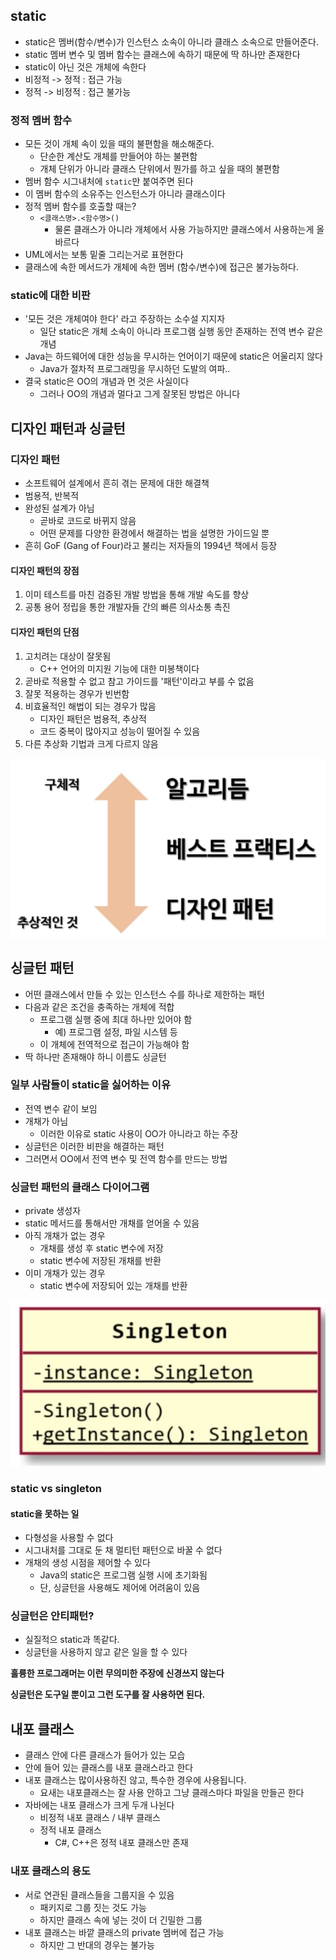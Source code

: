 ## static

- static은 멤버(함수/변수)가 인스턴스 소속이 아니라 클래스 소속으로 만들어준다.
- static 멤버 변수 및 멤버 함수는 클래스에 속하기 때문에 딱 하나만 존재한다
- static이 아닌 것은 개체에 속한다
- 비정적 -> 정적 : 접근 가능
- 정적 -> 비정적 : 접근 불가능

### 정적 멤버 함수

- 모든 것이 개체 속이 있을 때의 불편함을 해소해준다.
  - 단순한 계산도 개체를 만들어야 하는 불편함
  - 개체 단위가 아니라 클래스 단위에서 뭔가를 하고 싶을 때의 불편함
- 멤버 함수 시그내처에 `static`만 붙여주면 된다
- 이 멤버 함수의 소유주는 인스턴스가 아니라 클래스이다
- 정적 멤버 함수를 호출할 때는?
  - `<클래스명>.<함수명>()`
    - 물론 클래스가 아니라 개체에서 사용 가능하지만 클래스에서 사용하는게 올바르다
- UML에서는 보통 밑줄 그리는거로 표현한다
- 클래스에 속한 메서드가 개체에 속한 멤버 (함수/변수)에 접근은 불가능하다.



### static에 대한 비판

- '모든 것은 개체여야 한다' 라고 주장하는 소수설 지지자
  - 일단 static은 개체 소속이 아니라 프로그램 실행 동안 존재하는 전역 변수 같은 개념
- Java는 하드웨어에 대한 성능을 무시하는 언어이기 때문에 static은 어울리지 않다
  - Java가 절차적 프로그래밍을 무시하던 도발의 여파..
- 결국 static은 OO의 개념과 먼 것은 사실이다
  - 그러나 OO의 개념과 멀다고 그게 잘못된 방법은 아니다



## 디자인 패턴과 싱글턴

### 디자인 패턴

- 소프트웨어 설계에서 흔히 겪는 문제에 대한 해결책
- 범용적, 반복적
- 완성된 설계가 아님
  - 곧바로 코드로 바뀌지 않음
  - 어떤 문제를 다양한 환경에서 해결하는 법을 설명한 가이드일 뿐
- 흔히 GoF (Gang of Four)라고 불리는 저자들의 1994년 책에서 등장

#### 디자인 패턴의 장점

1. 이미 테스트를 마친 검증된 개발 방법을 통해 개발 속도를 향상
2. 공통 용어 정립을 통한 개발자들 간의 빠른 의사소통 촉진

#### 디자인 패턴의 단점

1. 고치려는 대상이 잘못됨
   - C++ 언어의 미지원 기능에 대한 미봉책이다
2. 곧바로 적용할 수 없고 참고 가이드를 '패턴'이라고 부를 수 없음
3. 잘못 적용하는 경우가 빈번함
4. 비효율적인 해법이 되는 경우가 많음
   - 디자인 패턴은 범용적, 추상적
   - 코드 중복이 많아지고 성능이 떨어질 수 있음
5. 다른 추상화 기법과 크게 다르지 않음

![디자인패턴](./images/05_1.png)



## 싱글턴 패턴

- 어떤 클래스에서 만들 수 있는 인스턴스 수를 하나로 제한하는 패턴
- 다음과 같은 조건을 충족하는 개체에 적합
  - 프로그램 실행 중에 최대 하나만 있어야 함
    - 예) 프로그램 설정, 파일 시스템 등
  - 이 개체에 전역적으로 접근이 가능해야 함
- 딱 하나만 존재해야 하니 이름도 싱글턴

### 일부 사람들이 static을 싫어하는 이유

- 전역 변수 같이 보임
- 개채가 아님
  - 이러한 이유로 static 사용이 OO가 아니라고 하는 주장
- 싱글턴은 이러한 비판을 해결하는 패턴
- 그러면서 OO에서 전역 변수 및 전역 함수를 만드는 방법

### 싱글턴 패턴의 클래스 다이어그램

- private 생성자
- static 메서드를 통해서만 개채를 얻어올 수 있음
- 아직 개채가 없는 경우
  - 개채를 생성 후 static 변수에 저장
  - static 변수에 저장된 개채를 반환
- 이미 개채가 있는 경우
  - static 변수에 저장되어 있는 개채를 반환

![singleton](./images/05_2.png)

### static vs singleton

#### static을 못하는 일

- 다형성을 사용할 수 없다
- 시그내처를 그대로 둔 채 멀티턴 패턴으로 바꿀 수 없다
- 개채의 생성 시점을 제어할 수 있다
  - Java의 static은 프로그램 실행 시에 초기화됨
  - 단, 싱글턴을 사용해도 제어에 어려움이 있음

### 싱글턴은 안티패턴?

- 실질적으 static과 똑같다.
- 싱글턴을 사용하지 않고 같은 일을 할 수 있다

**훌륭한 프로그래머는 이런 무의미한 주장에 신경쓰지 않는다**

**싱글턴은 도구일 뿐이고 그런 도구를 잘 사용하면 된다.**



## 내포 클래스

- 클래스 안에 다른 클래스가 들어가 있는 모습
- 안에 들어 있는 클래스를 내포 클래스라고 한다
- 내포 클래스는 많이사용하진 않고, 특수한 경우에 사용됩니다.
  - 요새는 내포클래스는 잘 사용 안하고 그냥 클래스마다 파일을 만들곤 한다
- 자바에는 내포 클래스가 크게 두개 나뉜다
  - 비정적 내포 클래스 / 내부 클래스
  - 정적 내포 클래스
    - C#, C++은 정적 내포 클래스만 존재

### 내포 클래스의 용도

- 서로 연관된 클래스들을 그룹지을 수 있음
  - 패키지로 그룹 짓는 것도 가능
  - 하지만 클래스 속에 넣는 것이 더 긴밀한 그룹
- 내포 클래스는 바깥 클래스의 private 멤버에 접근 가능
  - 하지만 그 반대의 경우는 불가능

